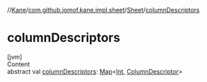 //[Kane](../../index.md)/[com.github.jomof.kane.impl.sheet](../index.md)/[Sheet](index.md)/[columnDescriptors](column-descriptors.md)



# columnDescriptors  
[jvm]  
Content  
abstract val [columnDescriptors](column-descriptors.md): [Map](https://kotlinlang.org/api/latest/jvm/stdlib/kotlin.collections/-map/index.html)<[Int](https://kotlinlang.org/api/latest/jvm/stdlib/kotlin/-int/index.html), [ColumnDescriptor](../-column-descriptor/index.md)>  




